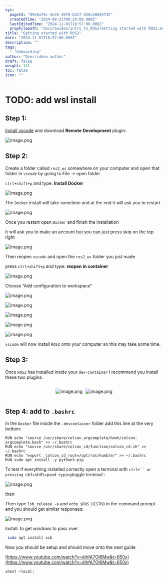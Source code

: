 ```yaml
---
sys:
  pageId: "89e0a78c-4e2b-4070-b327-d28cb0694742"
  createdTime: "2024-08-21T00:24:00.000Z"
  lastEditedTime: "2024-11-01T18:57:00.000Z"
  propFilepath: "docs/Guides/intro_to_ROS2/Getting started with ROS2.md"
title: "Getting started with ROS2"
date: "2024-11-01T18:57:00.000Z"
description: ""
tags:
  - "Onboarding"
author: "Overridden author"
draft: false
weight: 141
toc: false
icon: ""
---
```


# TODO: add wsl install

## Step 1:

[Install vscode](https://code.visualstudio.com/download) and download **Remote Development** plugin:

![image.png](https://prod-files-secure.s3.us-west-2.amazonaws.com/d518164a-d88e-44d1-a4ee-3adb3bd8bce0/efb52993-1881-4a40-b95e-6f020334f022/image.png?X-Amz-Algorithm=AWS4-HMAC-SHA256&X-Amz-Content-Sha256=UNSIGNED-PAYLOAD&X-Amz-Credential=ASIAZI2LB46663THPJ22%2F20250306%2Fus-west-2%2Fs3%2Faws4_request&X-Amz-Date=20250306T140758Z&X-Amz-Expires=3600&X-Amz-Security-Token=IQoJb3JpZ2luX2VjEOb%2F%2F%2F%2F%2F%2F%2F%2F%2F%2FwEaCXVzLXdlc3QtMiJIMEYCIQDEc3Nrqk6Pvfw50WlA9dXG3Fg7BbTciHo6RkqHIvYoJgIhAO8hwxL%2F41HmVga3PcMWUsgCXMaNi%2BpBmZw1xArh7V3JKv8DCC8QABoMNjM3NDIzMTgzODA1IgwSWlAAWTsUsR3%2FHTcq3AO3cd5raDNkrzhDP4YgKLHzXZd3aTPcqNGJu2NcvObossi9Z5FeGbX%2Bk2KDpcLrwBGF0JntmSanfcKUJ1NNcd5jhgvRIpvIoBfjYIx4YWW7kHjiih6IMYl1riyH9I6iheaKNIMSJG8hCVWzgoCU96nzOqhp3p6JtibZpMykE0XeQp%2BuwsEosA2yOXibA2jWo9sDLEzjSuqH%2BfLt2fUJZ%2F8IF%2FKPXvQV7Hc%2F8ihrZlYbSI6PdyOngzOzOFrMM6IeafUTS%2FctK%2FIF%2FoxNaIs3c50goTqyLhUGVCAKjn%2BEtgjPVhOUl2EC0Mwvs5gsP8SGt2bC1geqM0Ozoq76XVrmYyOYckgBe%2FoLyOpSw1nonAp7Ly%2FXA5cP5FwjWsZrouwudXt7NdMJbeXzLCRZRg8QG99V1qk77LKGJYjud3%2FdRgItFs90GlgwgiOASVZZt4wggwRnrS7S3TzprWIU6UvsBpCnNWuE4B2TFalE5OgyapzGtl%2BNUT4gfqsEK66vyLmdocjV7cbb1BNcmcB%2Bgdn0j2V75Tr1oWsNJ1bkF5vPm4CNtnhLe0o0jcpD0KcFPqbInmnPPDJfOp5PYROJFPFpH8m5Bb2pghzB4FtXboWjyymlRx%2BdnOGjTll%2Bf3gjLDCB0Ka%2BBjqkAX27C%2FoHpINTCCPtbSobnlIE%2By8%2BvIGMuh57moMY0zCdjz7oLl0uAPGauYEuHtPTD9LZtafHi%2Fi76MjYx3RQyiufl8MGn2YrZXtPy0u6dzzU3ILa6o9hBoeTbhlscl%2FhMBL7%2Ff1q2BSc4dMHQad0D1G80qB4ctNK6TvI2dSkbwjVv2XiJCtThGM21kiCt5z74Q5c8blFuDa454S6cI2SyWFhS5Yg&X-Amz-Signature=636c3b56bcf0bf160c1017c9ca477b282295a5f008b2216bf230af94cfc7a9d4&X-Amz-SignedHeaders=host&x-id=GetObject)

## Step 2:

Create a folder called `ros2_ws` somewhere on your computer and open that folder in `vscode` by going to File → open folder 

`ctrl+shift+p` and type: **Install Docker**

![image.png](https://prod-files-secure.s3.us-west-2.amazonaws.com/d518164a-d88e-44d1-a4ee-3adb3bd8bce0/2269dc0e-1cd5-47ff-bceb-c04ad9b2eab0/image.png?X-Amz-Algorithm=AWS4-HMAC-SHA256&X-Amz-Content-Sha256=UNSIGNED-PAYLOAD&X-Amz-Credential=ASIAZI2LB46663THPJ22%2F20250306%2Fus-west-2%2Fs3%2Faws4_request&X-Amz-Date=20250306T140758Z&X-Amz-Expires=3600&X-Amz-Security-Token=IQoJb3JpZ2luX2VjEOb%2F%2F%2F%2F%2F%2F%2F%2F%2F%2FwEaCXVzLXdlc3QtMiJIMEYCIQDEc3Nrqk6Pvfw50WlA9dXG3Fg7BbTciHo6RkqHIvYoJgIhAO8hwxL%2F41HmVga3PcMWUsgCXMaNi%2BpBmZw1xArh7V3JKv8DCC8QABoMNjM3NDIzMTgzODA1IgwSWlAAWTsUsR3%2FHTcq3AO3cd5raDNkrzhDP4YgKLHzXZd3aTPcqNGJu2NcvObossi9Z5FeGbX%2Bk2KDpcLrwBGF0JntmSanfcKUJ1NNcd5jhgvRIpvIoBfjYIx4YWW7kHjiih6IMYl1riyH9I6iheaKNIMSJG8hCVWzgoCU96nzOqhp3p6JtibZpMykE0XeQp%2BuwsEosA2yOXibA2jWo9sDLEzjSuqH%2BfLt2fUJZ%2F8IF%2FKPXvQV7Hc%2F8ihrZlYbSI6PdyOngzOzOFrMM6IeafUTS%2FctK%2FIF%2FoxNaIs3c50goTqyLhUGVCAKjn%2BEtgjPVhOUl2EC0Mwvs5gsP8SGt2bC1geqM0Ozoq76XVrmYyOYckgBe%2FoLyOpSw1nonAp7Ly%2FXA5cP5FwjWsZrouwudXt7NdMJbeXzLCRZRg8QG99V1qk77LKGJYjud3%2FdRgItFs90GlgwgiOASVZZt4wggwRnrS7S3TzprWIU6UvsBpCnNWuE4B2TFalE5OgyapzGtl%2BNUT4gfqsEK66vyLmdocjV7cbb1BNcmcB%2Bgdn0j2V75Tr1oWsNJ1bkF5vPm4CNtnhLe0o0jcpD0KcFPqbInmnPPDJfOp5PYROJFPFpH8m5Bb2pghzB4FtXboWjyymlRx%2BdnOGjTll%2Bf3gjLDCB0Ka%2BBjqkAX27C%2FoHpINTCCPtbSobnlIE%2By8%2BvIGMuh57moMY0zCdjz7oLl0uAPGauYEuHtPTD9LZtafHi%2Fi76MjYx3RQyiufl8MGn2YrZXtPy0u6dzzU3ILa6o9hBoeTbhlscl%2FhMBL7%2Ff1q2BSc4dMHQad0D1G80qB4ctNK6TvI2dSkbwjVv2XiJCtThGM21kiCt5z74Q5c8blFuDa454S6cI2SyWFhS5Yg&X-Amz-Signature=bb596112735aa4b661f8636c6523b5c2be74565fe9f85ec88a0062e638257440&X-Amz-SignedHeaders=host&x-id=GetObject)

The `Docker` install will take sometime and at the end it will ask you to restart

![image.png](https://prod-files-secure.s3.us-west-2.amazonaws.com/d518164a-d88e-44d1-a4ee-3adb3bd8bce0/ed233f78-be33-4b1f-b89c-9c346c0e961e/image.png?X-Amz-Algorithm=AWS4-HMAC-SHA256&X-Amz-Content-Sha256=UNSIGNED-PAYLOAD&X-Amz-Credential=ASIAZI2LB46663THPJ22%2F20250306%2Fus-west-2%2Fs3%2Faws4_request&X-Amz-Date=20250306T140758Z&X-Amz-Expires=3600&X-Amz-Security-Token=IQoJb3JpZ2luX2VjEOb%2F%2F%2F%2F%2F%2F%2F%2F%2F%2FwEaCXVzLXdlc3QtMiJIMEYCIQDEc3Nrqk6Pvfw50WlA9dXG3Fg7BbTciHo6RkqHIvYoJgIhAO8hwxL%2F41HmVga3PcMWUsgCXMaNi%2BpBmZw1xArh7V3JKv8DCC8QABoMNjM3NDIzMTgzODA1IgwSWlAAWTsUsR3%2FHTcq3AO3cd5raDNkrzhDP4YgKLHzXZd3aTPcqNGJu2NcvObossi9Z5FeGbX%2Bk2KDpcLrwBGF0JntmSanfcKUJ1NNcd5jhgvRIpvIoBfjYIx4YWW7kHjiih6IMYl1riyH9I6iheaKNIMSJG8hCVWzgoCU96nzOqhp3p6JtibZpMykE0XeQp%2BuwsEosA2yOXibA2jWo9sDLEzjSuqH%2BfLt2fUJZ%2F8IF%2FKPXvQV7Hc%2F8ihrZlYbSI6PdyOngzOzOFrMM6IeafUTS%2FctK%2FIF%2FoxNaIs3c50goTqyLhUGVCAKjn%2BEtgjPVhOUl2EC0Mwvs5gsP8SGt2bC1geqM0Ozoq76XVrmYyOYckgBe%2FoLyOpSw1nonAp7Ly%2FXA5cP5FwjWsZrouwudXt7NdMJbeXzLCRZRg8QG99V1qk77LKGJYjud3%2FdRgItFs90GlgwgiOASVZZt4wggwRnrS7S3TzprWIU6UvsBpCnNWuE4B2TFalE5OgyapzGtl%2BNUT4gfqsEK66vyLmdocjV7cbb1BNcmcB%2Bgdn0j2V75Tr1oWsNJ1bkF5vPm4CNtnhLe0o0jcpD0KcFPqbInmnPPDJfOp5PYROJFPFpH8m5Bb2pghzB4FtXboWjyymlRx%2BdnOGjTll%2Bf3gjLDCB0Ka%2BBjqkAX27C%2FoHpINTCCPtbSobnlIE%2By8%2BvIGMuh57moMY0zCdjz7oLl0uAPGauYEuHtPTD9LZtafHi%2Fi76MjYx3RQyiufl8MGn2YrZXtPy0u6dzzU3ILa6o9hBoeTbhlscl%2FhMBL7%2Ff1q2BSc4dMHQad0D1G80qB4ctNK6TvI2dSkbwjVv2XiJCtThGM21kiCt5z74Q5c8blFuDa454S6cI2SyWFhS5Yg&X-Amz-Signature=12354a6ad33b618ade92c847235a694a2a573dd3008647182989e2a981edf8b8&X-Amz-SignedHeaders=host&x-id=GetObject)

Once you restart open `Docker` and finish the installation

It will ask you to make an account but you can just press skip on the top right

![image.png](https://prod-files-secure.s3.us-west-2.amazonaws.com/d518164a-d88e-44d1-a4ee-3adb3bd8bce0/21010ad9-1659-4fd9-9f59-9932a09b2a3d/image.png?X-Amz-Algorithm=AWS4-HMAC-SHA256&X-Amz-Content-Sha256=UNSIGNED-PAYLOAD&X-Amz-Credential=ASIAZI2LB46663THPJ22%2F20250306%2Fus-west-2%2Fs3%2Faws4_request&X-Amz-Date=20250306T140758Z&X-Amz-Expires=3600&X-Amz-Security-Token=IQoJb3JpZ2luX2VjEOb%2F%2F%2F%2F%2F%2F%2F%2F%2F%2FwEaCXVzLXdlc3QtMiJIMEYCIQDEc3Nrqk6Pvfw50WlA9dXG3Fg7BbTciHo6RkqHIvYoJgIhAO8hwxL%2F41HmVga3PcMWUsgCXMaNi%2BpBmZw1xArh7V3JKv8DCC8QABoMNjM3NDIzMTgzODA1IgwSWlAAWTsUsR3%2FHTcq3AO3cd5raDNkrzhDP4YgKLHzXZd3aTPcqNGJu2NcvObossi9Z5FeGbX%2Bk2KDpcLrwBGF0JntmSanfcKUJ1NNcd5jhgvRIpvIoBfjYIx4YWW7kHjiih6IMYl1riyH9I6iheaKNIMSJG8hCVWzgoCU96nzOqhp3p6JtibZpMykE0XeQp%2BuwsEosA2yOXibA2jWo9sDLEzjSuqH%2BfLt2fUJZ%2F8IF%2FKPXvQV7Hc%2F8ihrZlYbSI6PdyOngzOzOFrMM6IeafUTS%2FctK%2FIF%2FoxNaIs3c50goTqyLhUGVCAKjn%2BEtgjPVhOUl2EC0Mwvs5gsP8SGt2bC1geqM0Ozoq76XVrmYyOYckgBe%2FoLyOpSw1nonAp7Ly%2FXA5cP5FwjWsZrouwudXt7NdMJbeXzLCRZRg8QG99V1qk77LKGJYjud3%2FdRgItFs90GlgwgiOASVZZt4wggwRnrS7S3TzprWIU6UvsBpCnNWuE4B2TFalE5OgyapzGtl%2BNUT4gfqsEK66vyLmdocjV7cbb1BNcmcB%2Bgdn0j2V75Tr1oWsNJ1bkF5vPm4CNtnhLe0o0jcpD0KcFPqbInmnPPDJfOp5PYROJFPFpH8m5Bb2pghzB4FtXboWjyymlRx%2BdnOGjTll%2Bf3gjLDCB0Ka%2BBjqkAX27C%2FoHpINTCCPtbSobnlIE%2By8%2BvIGMuh57moMY0zCdjz7oLl0uAPGauYEuHtPTD9LZtafHi%2Fi76MjYx3RQyiufl8MGn2YrZXtPy0u6dzzU3ILa6o9hBoeTbhlscl%2FhMBL7%2Ff1q2BSc4dMHQad0D1G80qB4ctNK6TvI2dSkbwjVv2XiJCtThGM21kiCt5z74Q5c8blFuDa454S6cI2SyWFhS5Yg&X-Amz-Signature=71f75dc32728add2f6a111febe64a70cef43b9242a7f9282230f3c554f43e2c6&X-Amz-SignedHeaders=host&x-id=GetObject)

Then reopen `vscode` and open the `ros2_ws` folder you just made

press `ctrl+shift+p` and type: **reopen in container**

![image.png](https://prod-files-secure.s3.us-west-2.amazonaws.com/d518164a-d88e-44d1-a4ee-3adb3bd8bce0/4e93b8c2-41ad-488c-8095-c74205196118/image.png?X-Amz-Algorithm=AWS4-HMAC-SHA256&X-Amz-Content-Sha256=UNSIGNED-PAYLOAD&X-Amz-Credential=ASIAZI2LB46663THPJ22%2F20250306%2Fus-west-2%2Fs3%2Faws4_request&X-Amz-Date=20250306T140758Z&X-Amz-Expires=3600&X-Amz-Security-Token=IQoJb3JpZ2luX2VjEOb%2F%2F%2F%2F%2F%2F%2F%2F%2F%2FwEaCXVzLXdlc3QtMiJIMEYCIQDEc3Nrqk6Pvfw50WlA9dXG3Fg7BbTciHo6RkqHIvYoJgIhAO8hwxL%2F41HmVga3PcMWUsgCXMaNi%2BpBmZw1xArh7V3JKv8DCC8QABoMNjM3NDIzMTgzODA1IgwSWlAAWTsUsR3%2FHTcq3AO3cd5raDNkrzhDP4YgKLHzXZd3aTPcqNGJu2NcvObossi9Z5FeGbX%2Bk2KDpcLrwBGF0JntmSanfcKUJ1NNcd5jhgvRIpvIoBfjYIx4YWW7kHjiih6IMYl1riyH9I6iheaKNIMSJG8hCVWzgoCU96nzOqhp3p6JtibZpMykE0XeQp%2BuwsEosA2yOXibA2jWo9sDLEzjSuqH%2BfLt2fUJZ%2F8IF%2FKPXvQV7Hc%2F8ihrZlYbSI6PdyOngzOzOFrMM6IeafUTS%2FctK%2FIF%2FoxNaIs3c50goTqyLhUGVCAKjn%2BEtgjPVhOUl2EC0Mwvs5gsP8SGt2bC1geqM0Ozoq76XVrmYyOYckgBe%2FoLyOpSw1nonAp7Ly%2FXA5cP5FwjWsZrouwudXt7NdMJbeXzLCRZRg8QG99V1qk77LKGJYjud3%2FdRgItFs90GlgwgiOASVZZt4wggwRnrS7S3TzprWIU6UvsBpCnNWuE4B2TFalE5OgyapzGtl%2BNUT4gfqsEK66vyLmdocjV7cbb1BNcmcB%2Bgdn0j2V75Tr1oWsNJ1bkF5vPm4CNtnhLe0o0jcpD0KcFPqbInmnPPDJfOp5PYROJFPFpH8m5Bb2pghzB4FtXboWjyymlRx%2BdnOGjTll%2Bf3gjLDCB0Ka%2BBjqkAX27C%2FoHpINTCCPtbSobnlIE%2By8%2BvIGMuh57moMY0zCdjz7oLl0uAPGauYEuHtPTD9LZtafHi%2Fi76MjYx3RQyiufl8MGn2YrZXtPy0u6dzzU3ILa6o9hBoeTbhlscl%2FhMBL7%2Ff1q2BSc4dMHQad0D1G80qB4ctNK6TvI2dSkbwjVv2XiJCtThGM21kiCt5z74Q5c8blFuDa454S6cI2SyWFhS5Yg&X-Amz-Signature=b08eb1ca354331545c77ab9ad40c626ef6c876c7107ef6117349dca870684a0e&X-Amz-SignedHeaders=host&x-id=GetObject)

Choose “Add configuration to workspace”

![image.png](https://prod-files-secure.s3.us-west-2.amazonaws.com/d518164a-d88e-44d1-a4ee-3adb3bd8bce0/9560b282-5060-4989-ba37-97e7b2c22476/image.png?X-Amz-Algorithm=AWS4-HMAC-SHA256&X-Amz-Content-Sha256=UNSIGNED-PAYLOAD&X-Amz-Credential=ASIAZI2LB46663THPJ22%2F20250306%2Fus-west-2%2Fs3%2Faws4_request&X-Amz-Date=20250306T140758Z&X-Amz-Expires=3600&X-Amz-Security-Token=IQoJb3JpZ2luX2VjEOb%2F%2F%2F%2F%2F%2F%2F%2F%2F%2FwEaCXVzLXdlc3QtMiJIMEYCIQDEc3Nrqk6Pvfw50WlA9dXG3Fg7BbTciHo6RkqHIvYoJgIhAO8hwxL%2F41HmVga3PcMWUsgCXMaNi%2BpBmZw1xArh7V3JKv8DCC8QABoMNjM3NDIzMTgzODA1IgwSWlAAWTsUsR3%2FHTcq3AO3cd5raDNkrzhDP4YgKLHzXZd3aTPcqNGJu2NcvObossi9Z5FeGbX%2Bk2KDpcLrwBGF0JntmSanfcKUJ1NNcd5jhgvRIpvIoBfjYIx4YWW7kHjiih6IMYl1riyH9I6iheaKNIMSJG8hCVWzgoCU96nzOqhp3p6JtibZpMykE0XeQp%2BuwsEosA2yOXibA2jWo9sDLEzjSuqH%2BfLt2fUJZ%2F8IF%2FKPXvQV7Hc%2F8ihrZlYbSI6PdyOngzOzOFrMM6IeafUTS%2FctK%2FIF%2FoxNaIs3c50goTqyLhUGVCAKjn%2BEtgjPVhOUl2EC0Mwvs5gsP8SGt2bC1geqM0Ozoq76XVrmYyOYckgBe%2FoLyOpSw1nonAp7Ly%2FXA5cP5FwjWsZrouwudXt7NdMJbeXzLCRZRg8QG99V1qk77LKGJYjud3%2FdRgItFs90GlgwgiOASVZZt4wggwRnrS7S3TzprWIU6UvsBpCnNWuE4B2TFalE5OgyapzGtl%2BNUT4gfqsEK66vyLmdocjV7cbb1BNcmcB%2Bgdn0j2V75Tr1oWsNJ1bkF5vPm4CNtnhLe0o0jcpD0KcFPqbInmnPPDJfOp5PYROJFPFpH8m5Bb2pghzB4FtXboWjyymlRx%2BdnOGjTll%2Bf3gjLDCB0Ka%2BBjqkAX27C%2FoHpINTCCPtbSobnlIE%2By8%2BvIGMuh57moMY0zCdjz7oLl0uAPGauYEuHtPTD9LZtafHi%2Fi76MjYx3RQyiufl8MGn2YrZXtPy0u6dzzU3ILa6o9hBoeTbhlscl%2FhMBL7%2Ff1q2BSc4dMHQad0D1G80qB4ctNK6TvI2dSkbwjVv2XiJCtThGM21kiCt5z74Q5c8blFuDa454S6cI2SyWFhS5Yg&X-Amz-Signature=63cf514ef68e83630fb129ab2d6b317ea19888dbf61daa70c14d44071c6f6799&X-Amz-SignedHeaders=host&x-id=GetObject)

![image.png](https://prod-files-secure.s3.us-west-2.amazonaws.com/d518164a-d88e-44d1-a4ee-3adb3bd8bce0/2ee63f81-886b-48e8-a553-dc6e5eac99e4/image.png?X-Amz-Algorithm=AWS4-HMAC-SHA256&X-Amz-Content-Sha256=UNSIGNED-PAYLOAD&X-Amz-Credential=ASIAZI2LB46663THPJ22%2F20250306%2Fus-west-2%2Fs3%2Faws4_request&X-Amz-Date=20250306T140758Z&X-Amz-Expires=3600&X-Amz-Security-Token=IQoJb3JpZ2luX2VjEOb%2F%2F%2F%2F%2F%2F%2F%2F%2F%2FwEaCXVzLXdlc3QtMiJIMEYCIQDEc3Nrqk6Pvfw50WlA9dXG3Fg7BbTciHo6RkqHIvYoJgIhAO8hwxL%2F41HmVga3PcMWUsgCXMaNi%2BpBmZw1xArh7V3JKv8DCC8QABoMNjM3NDIzMTgzODA1IgwSWlAAWTsUsR3%2FHTcq3AO3cd5raDNkrzhDP4YgKLHzXZd3aTPcqNGJu2NcvObossi9Z5FeGbX%2Bk2KDpcLrwBGF0JntmSanfcKUJ1NNcd5jhgvRIpvIoBfjYIx4YWW7kHjiih6IMYl1riyH9I6iheaKNIMSJG8hCVWzgoCU96nzOqhp3p6JtibZpMykE0XeQp%2BuwsEosA2yOXibA2jWo9sDLEzjSuqH%2BfLt2fUJZ%2F8IF%2FKPXvQV7Hc%2F8ihrZlYbSI6PdyOngzOzOFrMM6IeafUTS%2FctK%2FIF%2FoxNaIs3c50goTqyLhUGVCAKjn%2BEtgjPVhOUl2EC0Mwvs5gsP8SGt2bC1geqM0Ozoq76XVrmYyOYckgBe%2FoLyOpSw1nonAp7Ly%2FXA5cP5FwjWsZrouwudXt7NdMJbeXzLCRZRg8QG99V1qk77LKGJYjud3%2FdRgItFs90GlgwgiOASVZZt4wggwRnrS7S3TzprWIU6UvsBpCnNWuE4B2TFalE5OgyapzGtl%2BNUT4gfqsEK66vyLmdocjV7cbb1BNcmcB%2Bgdn0j2V75Tr1oWsNJ1bkF5vPm4CNtnhLe0o0jcpD0KcFPqbInmnPPDJfOp5PYROJFPFpH8m5Bb2pghzB4FtXboWjyymlRx%2BdnOGjTll%2Bf3gjLDCB0Ka%2BBjqkAX27C%2FoHpINTCCPtbSobnlIE%2By8%2BvIGMuh57moMY0zCdjz7oLl0uAPGauYEuHtPTD9LZtafHi%2Fi76MjYx3RQyiufl8MGn2YrZXtPy0u6dzzU3ILa6o9hBoeTbhlscl%2FhMBL7%2Ff1q2BSc4dMHQad0D1G80qB4ctNK6TvI2dSkbwjVv2XiJCtThGM21kiCt5z74Q5c8blFuDa454S6cI2SyWFhS5Yg&X-Amz-Signature=13fee0e3fac0cbd4de3835de2946c77c4911c796e1743f584e34a5ec74399058&X-Amz-SignedHeaders=host&x-id=GetObject)

![image.png](https://prod-files-secure.s3.us-west-2.amazonaws.com/d518164a-d88e-44d1-a4ee-3adb3bd8bce0/ae1580b2-b048-407e-aed9-b584224a7a04/image.png?X-Amz-Algorithm=AWS4-HMAC-SHA256&X-Amz-Content-Sha256=UNSIGNED-PAYLOAD&X-Amz-Credential=ASIAZI2LB46663THPJ22%2F20250306%2Fus-west-2%2Fs3%2Faws4_request&X-Amz-Date=20250306T140758Z&X-Amz-Expires=3600&X-Amz-Security-Token=IQoJb3JpZ2luX2VjEOb%2F%2F%2F%2F%2F%2F%2F%2F%2F%2FwEaCXVzLXdlc3QtMiJIMEYCIQDEc3Nrqk6Pvfw50WlA9dXG3Fg7BbTciHo6RkqHIvYoJgIhAO8hwxL%2F41HmVga3PcMWUsgCXMaNi%2BpBmZw1xArh7V3JKv8DCC8QABoMNjM3NDIzMTgzODA1IgwSWlAAWTsUsR3%2FHTcq3AO3cd5raDNkrzhDP4YgKLHzXZd3aTPcqNGJu2NcvObossi9Z5FeGbX%2Bk2KDpcLrwBGF0JntmSanfcKUJ1NNcd5jhgvRIpvIoBfjYIx4YWW7kHjiih6IMYl1riyH9I6iheaKNIMSJG8hCVWzgoCU96nzOqhp3p6JtibZpMykE0XeQp%2BuwsEosA2yOXibA2jWo9sDLEzjSuqH%2BfLt2fUJZ%2F8IF%2FKPXvQV7Hc%2F8ihrZlYbSI6PdyOngzOzOFrMM6IeafUTS%2FctK%2FIF%2FoxNaIs3c50goTqyLhUGVCAKjn%2BEtgjPVhOUl2EC0Mwvs5gsP8SGt2bC1geqM0Ozoq76XVrmYyOYckgBe%2FoLyOpSw1nonAp7Ly%2FXA5cP5FwjWsZrouwudXt7NdMJbeXzLCRZRg8QG99V1qk77LKGJYjud3%2FdRgItFs90GlgwgiOASVZZt4wggwRnrS7S3TzprWIU6UvsBpCnNWuE4B2TFalE5OgyapzGtl%2BNUT4gfqsEK66vyLmdocjV7cbb1BNcmcB%2Bgdn0j2V75Tr1oWsNJ1bkF5vPm4CNtnhLe0o0jcpD0KcFPqbInmnPPDJfOp5PYROJFPFpH8m5Bb2pghzB4FtXboWjyymlRx%2BdnOGjTll%2Bf3gjLDCB0Ka%2BBjqkAX27C%2FoHpINTCCPtbSobnlIE%2By8%2BvIGMuh57moMY0zCdjz7oLl0uAPGauYEuHtPTD9LZtafHi%2Fi76MjYx3RQyiufl8MGn2YrZXtPy0u6dzzU3ILa6o9hBoeTbhlscl%2FhMBL7%2Ff1q2BSc4dMHQad0D1G80qB4ctNK6TvI2dSkbwjVv2XiJCtThGM21kiCt5z74Q5c8blFuDa454S6cI2SyWFhS5Yg&X-Amz-Signature=d18ee8262eb2b010cb79dd7fa109f3c0328435717296118fb72fb99428d51e20&X-Amz-SignedHeaders=host&x-id=GetObject)

![image.png](https://prod-files-secure.s3.us-west-2.amazonaws.com/d518164a-d88e-44d1-a4ee-3adb3bd8bce0/53255b28-f75e-430f-b9e3-c0ac8577e42b/image.png?X-Amz-Algorithm=AWS4-HMAC-SHA256&X-Amz-Content-Sha256=UNSIGNED-PAYLOAD&X-Amz-Credential=ASIAZI2LB46663THPJ22%2F20250306%2Fus-west-2%2Fs3%2Faws4_request&X-Amz-Date=20250306T140758Z&X-Amz-Expires=3600&X-Amz-Security-Token=IQoJb3JpZ2luX2VjEOb%2F%2F%2F%2F%2F%2F%2F%2F%2F%2FwEaCXVzLXdlc3QtMiJIMEYCIQDEc3Nrqk6Pvfw50WlA9dXG3Fg7BbTciHo6RkqHIvYoJgIhAO8hwxL%2F41HmVga3PcMWUsgCXMaNi%2BpBmZw1xArh7V3JKv8DCC8QABoMNjM3NDIzMTgzODA1IgwSWlAAWTsUsR3%2FHTcq3AO3cd5raDNkrzhDP4YgKLHzXZd3aTPcqNGJu2NcvObossi9Z5FeGbX%2Bk2KDpcLrwBGF0JntmSanfcKUJ1NNcd5jhgvRIpvIoBfjYIx4YWW7kHjiih6IMYl1riyH9I6iheaKNIMSJG8hCVWzgoCU96nzOqhp3p6JtibZpMykE0XeQp%2BuwsEosA2yOXibA2jWo9sDLEzjSuqH%2BfLt2fUJZ%2F8IF%2FKPXvQV7Hc%2F8ihrZlYbSI6PdyOngzOzOFrMM6IeafUTS%2FctK%2FIF%2FoxNaIs3c50goTqyLhUGVCAKjn%2BEtgjPVhOUl2EC0Mwvs5gsP8SGt2bC1geqM0Ozoq76XVrmYyOYckgBe%2FoLyOpSw1nonAp7Ly%2FXA5cP5FwjWsZrouwudXt7NdMJbeXzLCRZRg8QG99V1qk77LKGJYjud3%2FdRgItFs90GlgwgiOASVZZt4wggwRnrS7S3TzprWIU6UvsBpCnNWuE4B2TFalE5OgyapzGtl%2BNUT4gfqsEK66vyLmdocjV7cbb1BNcmcB%2Bgdn0j2V75Tr1oWsNJ1bkF5vPm4CNtnhLe0o0jcpD0KcFPqbInmnPPDJfOp5PYROJFPFpH8m5Bb2pghzB4FtXboWjyymlRx%2BdnOGjTll%2Bf3gjLDCB0Ka%2BBjqkAX27C%2FoHpINTCCPtbSobnlIE%2By8%2BvIGMuh57moMY0zCdjz7oLl0uAPGauYEuHtPTD9LZtafHi%2Fi76MjYx3RQyiufl8MGn2YrZXtPy0u6dzzU3ILa6o9hBoeTbhlscl%2FhMBL7%2Ff1q2BSc4dMHQad0D1G80qB4ctNK6TvI2dSkbwjVv2XiJCtThGM21kiCt5z74Q5c8blFuDa454S6cI2SyWFhS5Yg&X-Amz-Signature=02c9e58ab3bc2e59b599805653d600f60a35b8517c88ceaa2b8769913a1c4b15&X-Amz-SignedHeaders=host&x-id=GetObject)

![image.png](https://prod-files-secure.s3.us-west-2.amazonaws.com/d518164a-d88e-44d1-a4ee-3adb3bd8bce0/7c562767-5af9-4ffb-97d1-327bcdf4ee00/image.png?X-Amz-Algorithm=AWS4-HMAC-SHA256&X-Amz-Content-Sha256=UNSIGNED-PAYLOAD&X-Amz-Credential=ASIAZI2LB46663THPJ22%2F20250306%2Fus-west-2%2Fs3%2Faws4_request&X-Amz-Date=20250306T140758Z&X-Amz-Expires=3600&X-Amz-Security-Token=IQoJb3JpZ2luX2VjEOb%2F%2F%2F%2F%2F%2F%2F%2F%2F%2FwEaCXVzLXdlc3QtMiJIMEYCIQDEc3Nrqk6Pvfw50WlA9dXG3Fg7BbTciHo6RkqHIvYoJgIhAO8hwxL%2F41HmVga3PcMWUsgCXMaNi%2BpBmZw1xArh7V3JKv8DCC8QABoMNjM3NDIzMTgzODA1IgwSWlAAWTsUsR3%2FHTcq3AO3cd5raDNkrzhDP4YgKLHzXZd3aTPcqNGJu2NcvObossi9Z5FeGbX%2Bk2KDpcLrwBGF0JntmSanfcKUJ1NNcd5jhgvRIpvIoBfjYIx4YWW7kHjiih6IMYl1riyH9I6iheaKNIMSJG8hCVWzgoCU96nzOqhp3p6JtibZpMykE0XeQp%2BuwsEosA2yOXibA2jWo9sDLEzjSuqH%2BfLt2fUJZ%2F8IF%2FKPXvQV7Hc%2F8ihrZlYbSI6PdyOngzOzOFrMM6IeafUTS%2FctK%2FIF%2FoxNaIs3c50goTqyLhUGVCAKjn%2BEtgjPVhOUl2EC0Mwvs5gsP8SGt2bC1geqM0Ozoq76XVrmYyOYckgBe%2FoLyOpSw1nonAp7Ly%2FXA5cP5FwjWsZrouwudXt7NdMJbeXzLCRZRg8QG99V1qk77LKGJYjud3%2FdRgItFs90GlgwgiOASVZZt4wggwRnrS7S3TzprWIU6UvsBpCnNWuE4B2TFalE5OgyapzGtl%2BNUT4gfqsEK66vyLmdocjV7cbb1BNcmcB%2Bgdn0j2V75Tr1oWsNJ1bkF5vPm4CNtnhLe0o0jcpD0KcFPqbInmnPPDJfOp5PYROJFPFpH8m5Bb2pghzB4FtXboWjyymlRx%2BdnOGjTll%2Bf3gjLDCB0Ka%2BBjqkAX27C%2FoHpINTCCPtbSobnlIE%2By8%2BvIGMuh57moMY0zCdjz7oLl0uAPGauYEuHtPTD9LZtafHi%2Fi76MjYx3RQyiufl8MGn2YrZXtPy0u6dzzU3ILa6o9hBoeTbhlscl%2FhMBL7%2Ff1q2BSc4dMHQad0D1G80qB4ctNK6TvI2dSkbwjVv2XiJCtThGM21kiCt5z74Q5c8blFuDa454S6cI2SyWFhS5Yg&X-Amz-Signature=4b0954fc49253100e829373ed331df106e82b908fdf07377679fcff35ac5f70c&X-Amz-SignedHeaders=host&x-id=GetObject)

`vscode` will now install `ROS2` onto your computer so this may take some time.

## Step 3:

Once `ROS2` has installed inside your `dev-container` I recommend you install these two plugins:

<div style="display: flex;flex-direction: row; column-gap:10px; max-width: 630px;justify-content: center;">
<div>

![image.png](https://prod-files-secure.s3.us-west-2.amazonaws.com/d518164a-d88e-44d1-a4ee-3adb3bd8bce0/3fc3d550-5a54-4ba1-ba6b-faa01cdb7369/image.png?X-Amz-Algorithm=AWS4-HMAC-SHA256&X-Amz-Content-Sha256=UNSIGNED-PAYLOAD&X-Amz-Credential=ASIAZI2LB466TFFF3AYN%2F20250306%2Fus-west-2%2Fs3%2Faws4_request&X-Amz-Date=20250306T140807Z&X-Amz-Expires=3600&X-Amz-Security-Token=IQoJb3JpZ2luX2VjEOb%2F%2F%2F%2F%2F%2F%2F%2F%2F%2FwEaCXVzLXdlc3QtMiJIMEYCIQCnT1a5liqxExTERp6l%2BSxzCPEdN9v%2BMKmhZIB4SnAdgwIhAKygTvCybKJ6rCvb%2B3CT%2FPC7KPFxAs0S8c%2BBzjuKuiY0Kv8DCC8QABoMNjM3NDIzMTgzODA1Igwt4rGTEzW5LENBf%2B0q3AOA63PLDbcj593C2nvu1U8tAaGeaCt8h5Ve7VWcCvEe%2BGvpoSG4j6%2BqaqcewVLz8ld2NdqfnMVmcCQhmiQ7c1osmSn5uxvw1AW37YrvT56F1lrgYBcrTQIaG3PWJXUPuHrToemsaVQNwLOS20FWVoDOTbwl7Md9eYugS0%2FN%2FSPZBPvJfL1OKRLwGKyBfSHxdtkpeznZJTK6kqk6rLhXrNZKxMdPBD7r9uNzUaSyZ5DkIcIHHyKcFpAmOLPUUaODo%2Fgp%2BGJOf31kxe4Uegs9DL4Fr89utEv76p3nY9A%2BInyPPBZFfxd%2Fl0wDKV4QPCLCglPQDTxXMEaT1wzjh77Z3BPtdQPamrDyfKUGKmNbm7bjWUgz86dgw13o2wQ8bfZUC1zPejl%2BM9VBXQf9wkMl5645clMqXdaAugjZXwotY%2B3R%2Bb3v39Eo2nSPLhCM1BlJ1X7wZJj8b8f%2FmsadPb8Z3iSj9m3DaZ1a05xlBzNC%2B3tiDPOnOhUUV2ihy4moNgEpZ5MDh%2BwmWWrG28t%2F%2FdHrBzUkgR48h0hn7LwZSYwFjLiFlEcCluTil8ALYLEuDxRm4DAMZ2kFyKht4%2BE5TOPlqM6Fe1tQIhCq989F3%2BbsURbbb5gdm6Y68oQ76KkKozCL0aa%2BBjqkAVzcFu3DlEOm5cXNb6wMEzejdPh8SSasiRZ5qeFMlwsbKubNtpmpYxbnPEnP2LS8miWT6W%2B74rTzHj3baUZn4f3UNpCv62QD9t%2BBfzaGf3hzSfJvXLPBdeoetuO8fHS9JJR%2BXKhPM%2FuOdAYW5Aa96mhXCmtobq806TNOVx0EbKvhCG1YXdd%2FL0Cc1aZk9HKYV5UoPgG0cWOMW%2BQ%2FEZX3N%2BVi4Uxc&X-Amz-Signature=1c26bf00c327d10a488d951976cd94680743f3933dee31f8ac62a02823d96a03&X-Amz-SignedHeaders=host&x-id=GetObject)

</div>
<div>

![image.png](https://prod-files-secure.s3.us-west-2.amazonaws.com/d518164a-d88e-44d1-a4ee-3adb3bd8bce0/d994cc66-13c2-4093-a5a3-f84cf4601a82/image.png?X-Amz-Algorithm=AWS4-HMAC-SHA256&X-Amz-Content-Sha256=UNSIGNED-PAYLOAD&X-Amz-Credential=ASIAZI2LB4662JF3SKHQ%2F20250306%2Fus-west-2%2Fs3%2Faws4_request&X-Amz-Date=20250306T140808Z&X-Amz-Expires=3600&X-Amz-Security-Token=IQoJb3JpZ2luX2VjEOb%2F%2F%2F%2F%2F%2F%2F%2F%2F%2FwEaCXVzLXdlc3QtMiJHMEUCIFx%2FeltSlXsvO3EsjH259USx0H7d7Jnjt9W9YVbfetqGAiEAvHORfIpUJqW%2FR84vXP5WEt0xyviQRxDRSgLtnm2uZiMq%2FwMILxAAGgw2Mzc0MjMxODM4MDUiDIvyXH%2Fny1%2BOW4%2F4dyrcA4k%2B%2F4GCfMn62XGa%2FNGM1qFILWlAnBvoncLrZG5jJSnEfC5whupFjSXh4Ne4kY7YNKRZCOrIT2JGUS6AWjEej71NQAQ0m53KNmBQ2OLrmr1uBmN7BlEuX%2FY0nb%2FHlJ%2BzH63WZxArpkgStiuJdGyMrhuHQdrbDECSxPM74LGfrXoUpUwzJETlK3iOoKju%2BjECGNlU54X8lvH5%2Fary98KB45FaneEiWXWPCB44kOF4FXLIJxbqALWEny1xb7HDsPlorRS6Bao4R3d4JjAU3GjkazglRNo8M4GWhWvC8g%2Bhi%2Bs8yTUZl%2BgCV5%2FTtlU%2B5Ac9MK5bp%2B8rbKh7ql4%2F8WsnZnUP%2FVxJObsRDlBNEiQiWeStARAzJbpangsjXhBAju54vI7OtPFEzrVLHDffge7v99KUffmk%2BHTYXUScs4h1PfGPuz6929KONX3yaLAL3YMI7Pow8YtnjPmIg50ilo%2B0K1n72ItAy2bbGX30FB3OW54yvdXXpNqNYGq0tK3oiAXzPQgHw9zgUYp%2FDmnPkiqgKguzHrbv2tnhqT%2BzM5Am8F3UZXBDDrFsxrHqqhusDbYsWnrohpvjXvimpfXgKwoByN4LMUNrzt4M7K2C8qqQocDKWhvYfRawtUcfdecaMIvRpr4GOqUBYNtoICFN2wsCJC7QjJuaKvUFAzvne0lU1vodEtN6pna9LefJfIHLuZJOmljMekUJ6dWy3fovisBh%2FoBFl9aXxjTaHROL7Nf8mr9D6qIm2pr%2FSn1kkvZCztYstff1l89laJsLz%2Fw9AfP3LAh5bkxPo17YS2zsyPrWcFmueEQ1XqhNJV%2BobXyMfw4nG7KWbUFOakJCzpJwVooFEoDyT8t2wzCPo5En&X-Amz-Signature=907add377f3a0755e7816d0a9640b0833c527d51f16d234d6f28322c129d404e&X-Amz-SignedHeaders=host&x-id=GetObject)

</div>
</div>

## Step 4: add to `.bashrc`

In the `Docker` file inside the `.devcontainer` folder add this line at the very bottom: 

```docker
RUN echo "source /usr/share/colcon_argcomplete/hook/colcon-argcomplete.bash" >> ~/.bashrc
RUN echo "source /usr/share/colcon_cd/function/colcon_cd.sh" >> ~/.bashrc
RUN echo "export _colcon_cd_root=/opt/ros/humble/" >> ~/.bashrc
RUN sudo apt install -y python3-pip 
```

To test if everything installed correctly open a terminal with `ctrl+`` or pressing `ctrl+shift+p` and typing `toggle terminal`:

![image.png](https://prod-files-secure.s3.us-west-2.amazonaws.com/d518164a-d88e-44d1-a4ee-3adb3bd8bce0/6a4943d8-b04e-4c02-9a58-775f3384d1a5/image.png?X-Amz-Algorithm=AWS4-HMAC-SHA256&X-Amz-Content-Sha256=UNSIGNED-PAYLOAD&X-Amz-Credential=ASIAZI2LB46663THPJ22%2F20250306%2Fus-west-2%2Fs3%2Faws4_request&X-Amz-Date=20250306T140758Z&X-Amz-Expires=3600&X-Amz-Security-Token=IQoJb3JpZ2luX2VjEOb%2F%2F%2F%2F%2F%2F%2F%2F%2F%2FwEaCXVzLXdlc3QtMiJIMEYCIQDEc3Nrqk6Pvfw50WlA9dXG3Fg7BbTciHo6RkqHIvYoJgIhAO8hwxL%2F41HmVga3PcMWUsgCXMaNi%2BpBmZw1xArh7V3JKv8DCC8QABoMNjM3NDIzMTgzODA1IgwSWlAAWTsUsR3%2FHTcq3AO3cd5raDNkrzhDP4YgKLHzXZd3aTPcqNGJu2NcvObossi9Z5FeGbX%2Bk2KDpcLrwBGF0JntmSanfcKUJ1NNcd5jhgvRIpvIoBfjYIx4YWW7kHjiih6IMYl1riyH9I6iheaKNIMSJG8hCVWzgoCU96nzOqhp3p6JtibZpMykE0XeQp%2BuwsEosA2yOXibA2jWo9sDLEzjSuqH%2BfLt2fUJZ%2F8IF%2FKPXvQV7Hc%2F8ihrZlYbSI6PdyOngzOzOFrMM6IeafUTS%2FctK%2FIF%2FoxNaIs3c50goTqyLhUGVCAKjn%2BEtgjPVhOUl2EC0Mwvs5gsP8SGt2bC1geqM0Ozoq76XVrmYyOYckgBe%2FoLyOpSw1nonAp7Ly%2FXA5cP5FwjWsZrouwudXt7NdMJbeXzLCRZRg8QG99V1qk77LKGJYjud3%2FdRgItFs90GlgwgiOASVZZt4wggwRnrS7S3TzprWIU6UvsBpCnNWuE4B2TFalE5OgyapzGtl%2BNUT4gfqsEK66vyLmdocjV7cbb1BNcmcB%2Bgdn0j2V75Tr1oWsNJ1bkF5vPm4CNtnhLe0o0jcpD0KcFPqbInmnPPDJfOp5PYROJFPFpH8m5Bb2pghzB4FtXboWjyymlRx%2BdnOGjTll%2Bf3gjLDCB0Ka%2BBjqkAX27C%2FoHpINTCCPtbSobnlIE%2By8%2BvIGMuh57moMY0zCdjz7oLl0uAPGauYEuHtPTD9LZtafHi%2Fi76MjYx3RQyiufl8MGn2YrZXtPy0u6dzzU3ILa6o9hBoeTbhlscl%2FhMBL7%2Ff1q2BSc4dMHQad0D1G80qB4ctNK6TvI2dSkbwjVv2XiJCtThGM21kiCt5z74Q5c8blFuDa454S6cI2SyWFhS5Yg&X-Amz-Signature=8075a1d2f428f54aa42e6478ec2d3f3bd3a8180cb6625c583a06cc953a8d5923&X-Amz-SignedHeaders=host&x-id=GetObject)

then 

Then type `lsb_release -a` and `echo $ROS_DISTRO` in the command prompt and you should get similar responses:

![image.png](https://prod-files-secure.s3.us-west-2.amazonaws.com/d518164a-d88e-44d1-a4ee-3adb3bd8bce0/3e635dec-a805-4e85-8b9e-d000e5b71a4e/image.png?X-Amz-Algorithm=AWS4-HMAC-SHA256&X-Amz-Content-Sha256=UNSIGNED-PAYLOAD&X-Amz-Credential=ASIAZI2LB46663THPJ22%2F20250306%2Fus-west-2%2Fs3%2Faws4_request&X-Amz-Date=20250306T140758Z&X-Amz-Expires=3600&X-Amz-Security-Token=IQoJb3JpZ2luX2VjEOb%2F%2F%2F%2F%2F%2F%2F%2F%2F%2FwEaCXVzLXdlc3QtMiJIMEYCIQDEc3Nrqk6Pvfw50WlA9dXG3Fg7BbTciHo6RkqHIvYoJgIhAO8hwxL%2F41HmVga3PcMWUsgCXMaNi%2BpBmZw1xArh7V3JKv8DCC8QABoMNjM3NDIzMTgzODA1IgwSWlAAWTsUsR3%2FHTcq3AO3cd5raDNkrzhDP4YgKLHzXZd3aTPcqNGJu2NcvObossi9Z5FeGbX%2Bk2KDpcLrwBGF0JntmSanfcKUJ1NNcd5jhgvRIpvIoBfjYIx4YWW7kHjiih6IMYl1riyH9I6iheaKNIMSJG8hCVWzgoCU96nzOqhp3p6JtibZpMykE0XeQp%2BuwsEosA2yOXibA2jWo9sDLEzjSuqH%2BfLt2fUJZ%2F8IF%2FKPXvQV7Hc%2F8ihrZlYbSI6PdyOngzOzOFrMM6IeafUTS%2FctK%2FIF%2FoxNaIs3c50goTqyLhUGVCAKjn%2BEtgjPVhOUl2EC0Mwvs5gsP8SGt2bC1geqM0Ozoq76XVrmYyOYckgBe%2FoLyOpSw1nonAp7Ly%2FXA5cP5FwjWsZrouwudXt7NdMJbeXzLCRZRg8QG99V1qk77LKGJYjud3%2FdRgItFs90GlgwgiOASVZZt4wggwRnrS7S3TzprWIU6UvsBpCnNWuE4B2TFalE5OgyapzGtl%2BNUT4gfqsEK66vyLmdocjV7cbb1BNcmcB%2Bgdn0j2V75Tr1oWsNJ1bkF5vPm4CNtnhLe0o0jcpD0KcFPqbInmnPPDJfOp5PYROJFPFpH8m5Bb2pghzB4FtXboWjyymlRx%2BdnOGjTll%2Bf3gjLDCB0Ka%2BBjqkAX27C%2FoHpINTCCPtbSobnlIE%2By8%2BvIGMuh57moMY0zCdjz7oLl0uAPGauYEuHtPTD9LZtafHi%2Fi76MjYx3RQyiufl8MGn2YrZXtPy0u6dzzU3ILa6o9hBoeTbhlscl%2FhMBL7%2Ff1q2BSc4dMHQad0D1G80qB4ctNK6TvI2dSkbwjVv2XiJCtThGM21kiCt5z74Q5c8blFuDa454S6cI2SyWFhS5Yg&X-Amz-Signature=030e39fe78769dc1af06ebd19e65df3e27919d3829a1445a6b1d53a98c8891a8&X-Amz-SignedHeaders=host&x-id=GetObject)

Install:  to get windows to pass over

```bash
 sudo apt install xcb
```

Now you should be setup and should move onto the next guide 

[https://www.youtube.com/watch?v=dihfA7Ol6Mw&t=650s](https://www.youtube.com/watch?v=dihfA7Ol6Mw&t=650s)

```python
xhost +local:
```
